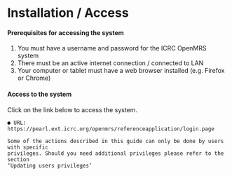 # Installation / Access

#### Prerequisites for accessing the system

1. You must have a username and password for the ICRC OpenMRS system
2. There must be an active internet connection / connected to LAN
3. Your computer or tablet must have a web browser installed (e.g. Firefox or Chrome)

#### Access to the system

Click on the link below to access the system.

```
● URL: https://pearl.ext.icrc.org/openmrs/referenceapplication/login.page
```

```
Some of the actions described in this guide can only be done by users with specific
privileges. Should you need additional privileges please refer to the section
‘Updating users privileges’
```
